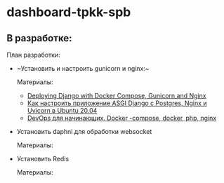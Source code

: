 dashboard-tpkk-spb
===================

В разработке:
-------------

План разработки:

* ~Установить и настроить gunicorn и nginx:~

  Материалы:
  - [Deploying Django with Docker Compose, Gunicorn and Nginx](https://www.youtube.com/watch?v=vJAfq6Ku4cI)
  - [Как настроить приложение ASGI Django с Postgres, Nginx и Uvicorn в Ubuntu 20.04](https://www.digitalocean.com/community/tutorials/how-to-set-up-an-asgi-django-app-with-postgres-nginx-and-uvicorn-on-ubuntu-20-04)
  - [DevOps для начинающих. Docker -compose, docker, php, nginx](https://www.youtube.com/watch?v=chqEQM3gwcc)
  
* Установить daphni для обработки websocket

  Материалы:

* Установить Redis

  Материалы:
  


